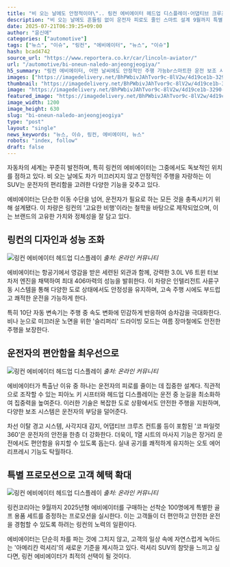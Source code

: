 ```yaml
---
title: "비 오는 날에도 안정적이야\".. 링컨 에비에이터 헤드업 디스플레이·어댑티브 크루즈 컨트롤"
description: "비 오는 날에도 흔들림 없이 운전자 피로도 줄인 스마트 설계 9월까지 특별 프로모션 진행 ..."
date: 2025-07-21T06:39:25+09:00
author: "윤신애"
categories: ["automotive"]
tags: ["뉴스", "이슈", "링컨", "에비에이터", "뉴스", "이슈"]
hash: bcad4742
source_url: "https://www.reportera.co.kr/car/lincoln-aviator/"
url: "/automotive/bi-oneun-naledo-anjeongjeogiya/"
h5_summary: "링컨 에비에이터, 어떤 날씨에도 안정적인 주행 가능br스마트한 운전 보조 시스템으로 편안함 더해"
images: ["https://imagedelivery.net/BhPWbivJAhTvor9c-8lV2w/4d19ce1b-3290-4d89-f154-d1249941d900/public", "https://imagedelivery.net/BhPWbivJAhTvor9c-8lV2w/8b892f0e-945a-4af1-c47a-e343b3f68600/public", "https://imagedelivery.net/BhPWbivJAhTvor9c-8lV2w/bcbf5267-864f-4d62-b664-ae02f1e04a00/public", "https://imagedelivery.net/BhPWbivJAhTvor9c-8lV2w/c8de9cc9-b7fe-478f-bb5c-38a73b545a00/public"]
thumbnail: "https://imagedelivery.net/BhPWbivJAhTvor9c-8lV2w/4d19ce1b-3290-4d89-f154-d1249941d900/public"
image: "https://imagedelivery.net/BhPWbivJAhTvor9c-8lV2w/4d19ce1b-3290-4d89-f154-d1249941d900/public"
featured_image: "https://imagedelivery.net/BhPWbivJAhTvor9c-8lV2w/4d19ce1b-3290-4d89-f154-d1249941d900/public"
image_width: 1200
image_height: 630
slug: "bi-oneun-naledo-anjeongjeogiya"
type: "post"
layout: "single"
news_keywords: "뉴스, 이슈, 링컨, 에비에이터, 뉴스"
robots: "index, follow"
draft: false
---
```


자동차의 세계는 꾸준히 발전하며, 특히 링컨의 에비에이터는 그중에서도 독보적인 위치를 점하고 있다. 비 오는 날에도 차가 미끄러지지 않고 안정적인 주행을 자랑하는 이 SUV는 운전자의 편리함을 고려한 다양한 기능을 갖추고 있다.

에비에이터는 단순한 이동 수단을 넘어, 운전자가 필요로 하는 모든 것을 충족시키기 위해 설계됐다. 이 차량은 링컨의 '고요한 비행'이라는 철학을 바탕으로 제작되었으며, 이는 브랜드의 고유한 가치와 정체성을 잘 담고 있다. 

## 링컨의 디자인과 성능 조화

![링컨 에비에이터 헤드업 디스플레이](https://imagedelivery.net/BhPWbivJAhTvor9c-8lV2w/4d19ce1b-3290-4d89-f154-d1249941d900/public)
*출처: 온라인 커뮤니티*


에비에이터는 항공기에서 영감을 받은 세련된 외관과 함께, 강력한 3.0L V6 트윈 터보차저 엔진을 채택하여 최대 406마력의 성능을 발휘한다. 이 차량은 인텔리전트 사륜구동 시스템을 통해 다양한 도로 상태에서도 안정성을 유지하며, 고속 주행 시에도 부드럽고 쾌적한 운전을 가능하게 한다.

특히 10단 자동 변속기는 주행 중 속도 변화에 민감하게 반응하여 승차감을 극대화한다. 비나 눈으로 미끄러운 노면을 위한 '슬리퍼리' 드라이빙 모드는 여름 장마철에도 안전한 주행을 보장한다.

## 운전자의 편안함을 최우선으로

![링컨 에비에이터 헤드업 디스플레이](https://imagedelivery.net/BhPWbivJAhTvor9c-8lV2w/bcbf5267-864f-4d62-b664-ae02f1e04a00/public)
*출처: 온라인 커뮤니티*


에비에이터가 특출난 이유 중 하나는 운전자의 피로를 줄이는 데 집중한 설계다. 직관적으로 조작할 수 있는 피아노 키 시프터와 헤드업 디스플레이는 운전 중 눈길을 최소화하여 집중력을 높여준다. 이러한 기술은 복잡한 도로 상황에서도 안전한 주행을 지원하며, 다양한 보조 시스템은 운전자의 부담을 덜어준다.

차선 이탈 경고 시스템, 사각지대 감지, 어댑티브 크루즈 컨트롤 등이 포함된 '코 파일럿 360'은 운전자의 안전을 한층 더 강화한다. 더욱이, 1열 시트의 마사지 기능은 장거리 운전에서도 편안함을 유지할 수 있도록 돕는다. 실내 공기를 쾌적하게 유지하는 오토 에어 리프레시 기능도 탁월하다.

## 특별 프로모션으로 고객 혜택 확대

![링컨 에비에이터 헤드업 디스플레이](https://imagedelivery.net/BhPWbivJAhTvor9c-8lV2w/8b892f0e-945a-4af1-c47a-e343b3f68600/public)
*출처: 온라인 커뮤니티*


링컨코리아는 9월까지 2025년형 에비에이터를 구매하는 선착순 100명에게 특별한 골프 용품 세트를 증정하는 프로모션을 실시한다. 이는 고객들이 더 편안하고 안전한 운전을 경험할 수 있도록 하려는 링컨의 노력의 일환이다.

에비에이터는 단순히 차를 파는 것에 그치지 않고, 고객의 일상 속에 자연스럽게 녹아드는 '아메리칸 럭셔리'의 새로운 기준을 제시하고 있다. 럭셔리 SUV의 참맛을 느끼고 싶다면, 링컨 에비에이터가 최적의 선택이 될 것이다.
